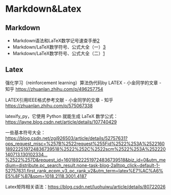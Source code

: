 

<!--
 * @version:
 * @Author:  StevenJokess（蔡舒起） https://github.com/StevenJokess
 * @Date: 2023-10-15 01:09:28
 * @LastEditors:  StevenJokess（蔡舒起） https://github.com/StevenJokess
 * @LastEditTime: 2023-10-15 01:18:07
 * @Description:
 * @Help me: make friends by a867907127@gmail.com and help me get some “foreign” things or service I need in life; 如有帮助，请资助，失业3年了。![支付宝收款码](https://github.com/StevenJokess/d2rl/blob/master/img/%E6%94%B6.jpg)
 * @TODO::
 * @Reference:
-->

# Markdown&Latex

## Markdown

- Markdown语法和LaTeX数学记号速查手册[2]
- Markdown/LaTeX数学符号、公式大全（一）[3]
- Markdown/LaTeX数学符号、公式大全（二）[1]

## Latex


强化学习（reinforcement learning）算法伪代码by LATEX - 小金同学的文章 - 知乎
https://zhuanlan.zhihu.com/p/496257754

LATEX引用IEEE格式参考文献 - 小金同学的文章 - 知乎
https://zhuanlan.zhihu.com/p/575067338

latexify_py，它使用 Python 就能生成 LaTeX 数学公式：
https://layne.blog.csdn.net/article/details/107740429

一些基本符号大全：https://blog.csdn.net/zgj926503/article/details/52757631?ops_request_misc=%257B%2522request%255Fid%2522%253A%2522160189222519724836739518%2522%252C%2522scm%2522%253A%252220140713.130102334…%2522%257D&request_id=160189222519724836739518&biz_id=0&utm_medium=distribute.pc_search_result.none-task-blog-2alltop_click~default-1-52757631.first_rank_ecpm_v3_pc_rank_v2&utm_term=latex%E7%AC%A6%E5%8F%B7&spm=1018.2118.3001.4187

Latex矩阵相关语法：https://blog.csdn.net/luohuiwu/article/details/80722026

[1]: https://blog.csdn.net/weixin_43159148/article/details/88623751
[2]: https://www.domuse.com/markdown-and-latex-equation-handbook.html
[3]: https://zhenkai.blog.csdn.net/article/details/88621318
